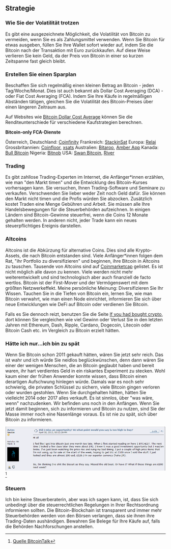 ## Strategie

### Wie Sie der Volatilität trotzen
Es gibt eine ausgezeichnete Möglichkeit, die Volatilität von Bitcoin zu vermeiden, wenn Sie es als Zahlungsmittel verwenden. Wenn Sie Bitcoin für etwas ausgeben, füllen Sie Ihre Wallet sofort wieder auf, indem Sie die Bitcoin nach der Transaktion mit Euro zurückkaufen. Auf diese Weise verlieren Sie kein Geld, da der Preis von Bitcoin in einer so kurzen Zeitspanne fast gleich bleibt.

### Erstellen Sie einen Sparplan
Beschaffen Sie sich regelmäßig einen kleinen Betrag an Bitcoin - jeden Tag/Woche/Monat. Dies ist auch bekannt als Dollar Cost Averaging (DCA) - oder Fiat Cost Averaging (FCA). Indem Sie Ihre Käufe in regelmäßigen Abständen tätigen, gleichen Sie die Volatilität des Bitcoin-Preises über einen längeren Zeitraum aus.

Auf Websites wie [Bitcoin Dollar Cost Average](https://www.bitcoindollarcostaverage.com/) können Sie die Renditeunterschiede für verschiedene Kaufstrategien berechnen.

**Bitcoin-only FCA-Dienste**

Österreich, Deutschland: [Coinfinity](https://coinfinity.co/sparplan/?ref=6716)
Frankreich: [StackinSat](https://www.stackinsat.com/)
Europa: [Relai](https://relai.ch/)
Grossbritannien: [Coinfloor](https://coinfloor.co.uk/hodl/), [xsats](https://xsats.com/)
Australien: [Bitaroo](https://support.bitaroo.com.au/hc/en-au/articles/360042838874-Recurring-Buy-DCA-), [Amber App](https://amber.app/)
Kanada: [Bull Bitcoin](https://bullbitcoin.com/)
Nigeria: [Bitnob](https://bitnob.com/)
USA: [Swan Bitcoin](https://www.swanbitcoin.com/), [River](https://river.com/)

### Trading
Es gibt zahllose Trading-Experten im Internet, die Anfänger*innen erzählen, wie man "den Markt timen" und die Entwicklung des Bitcoin-Kurses vorhersagen kann. Sie versuchen, Ihnen Trading-Software und Seminare zu verkaufen. Verschwenden Sie lieber weder Zeit noch Geld dafür. Sie können den Markt nicht timen und die Profis würden Sie abzocken. Zusätzlich kostet Traden eine Menge Gebühren und Arbeit. Sie müssen alle Ihre Handelsbewegungen für die Steuerbehörden aufzeichnen. In einigen Ländern sind Bitcoin-Gewinne steuerfrei, wenn die Coins 12 Monate gehalten werden. In anderen nicht, jeder Trade kann ein neues steuerpflichtiges Ereignis darstellen.

### Altcoins
Altcoins ist die Abkürzung für alternative Coins. Dies sind alle Krypto-Assets, die nach Bitcoin entstanden sind. Viele Anfänger*innen folgen dem Rat, "ihr Portfolio zu diversifizieren" und beginnen, ihre Bitcoin in Altcoins zu tauschen. Tausende von Altcoins sind auf [Coinmarketcap](https://coinmarketcap.com/) gelistet. Es ist nicht möglich alle davon zu kennen. Viele werden nicht mehr weiterentwickelt und sind technologisch aber auch finanziell de facto wertlos. Bitcoin ist der First-Mover und der Vermögenswert mit dem größten Netzwerkeffekt. Meine persönliche Meinung: Diversifizieren Sie Ihr Wissen. Tauchen Sie in die Tiefen von Bitcoin ein, lernen Sie, wie man Bitcoin verwahrt, wie man einen Node einrichtet, informieren Sie sich über neue Entwicklungen wie DeFi auf Bitcoin oder verdienen Sie Bitcoin.

Falls es Sie dennoch reizt, benutzen Sie die Seite [If you had bought crypto](https://ifyouhadboughtcrypto.com/), dort können Sie vergleichen wie viel Gewinn oder Verlust Sie in den letzten Jahren mit Ethereum, Dash, Ripple, Cardano, Dogecoin, Litecoin oder Bitcoin Cash etc. im Vergleich zu Bitcoin erzielt hätten.

### Hätte ich nur...ich bin zu spät
Wenn Sie Bitcoin schon 2011 gekauft hätten, wären Sie jetzt sehr reich. Das ist wahr und ich würde Sie neidlos beglückwünschen, denn dann wären Sie einer der wenigen Menschen, die an Bitcoin geglaubt haben und bereit waren, ihr hart verdientes Geld in ein riskantes Experiment zu stecken. Wohl kaum einer der frühen Anwender konnte wissen, dass Bitcoin einen derartigen Aufschwung hinlegen würde. Damals war es noch sehr schwierig, die privaten Schlüssel zu sichern, viele Bitcoin gingen verloren oder wurden gestohlen. Wenn Sie durchgehalten hätten, hätten Sie vielleicht 2014 oder 2017 alles verkauft. Es ist sinnlos, über "was wäre, wenn" nachzudenken. Wir befinden uns noch in den Anfängen. Wenn Sie jetzt damit beginnen, sich zu informieren und Bitcoin zu nutzen, sind Sie der Masse immer noch eine Nasenlänge voraus. Es ist nie zu spät, sich über Bitcoin zu informieren.

![Hier denkt jemand im Jahr 2013, dass er zu spät ist](assets/_too-late.png) [^73]

### Steuern
Ich bin keine Steuerberaterin, aber was ich sagen kann, ist, dass Sie sich unbedingt über die steuerrechtlichen Regelungen in Ihrer Rechtsordnung informieren sollten. Die Bitcoin-Blockchain ist transparent und immer mehr Steuerbehörden werden von den Börsen verlangen, dass sie ihnen ihre Trading-Daten aushändigen. Bewahren Sie Belege für Ihre Käufe auf, falls die Behörden Nachforschungen anstellen.

[^73]: [Quelle BitcoinTalk](https://bitcointalk.org/index.php?topic=170725.0)
